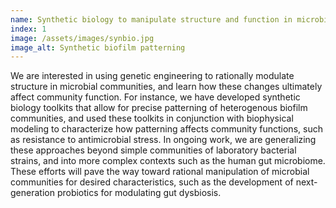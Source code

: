 ```yaml
---
name: Synthetic biology to manipulate structure and function in microbial communities
index: 1
image: /assets/images/synbio.jpg
image_alt: Synthetic biofilm patterning
---
```


We are interested in using genetic engineering to rationally modulate structure in microbial communities, and learn how these changes ultimately affect community function. For instance, we have developed synthetic biology toolkits that allow for precise patterning of heterogenous biofilm communities, and used these toolkits in conjunction with biophysical modeling to characterize how patterning affects community functions, such as resistance to antimicrobial stress. In ongoing work, we are generalizing these approaches beyond simple communities of laboratory bacterial strains, and into more complex contexts such as the human gut microbiome. These efforts will pave the way toward rational manipulation of microbial communities for desired characteristics, such as the development of next-generation probiotics for modulating gut dysbiosis.
